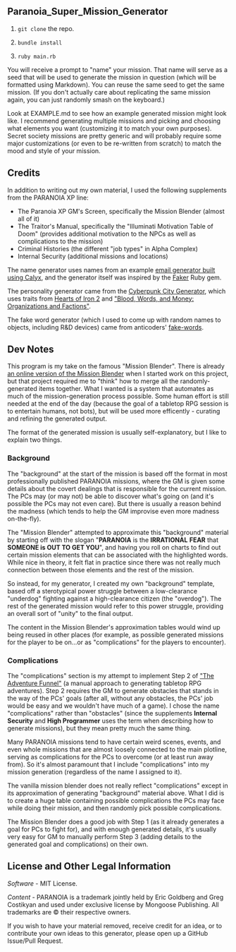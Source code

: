 ## Paranoia_Super_Mission_Generator

1. ```git clone``` the repo.

2. ```bundle install```

3. ```ruby main.rb```

You will receive a prompt to "name" your mission. That name will serve as a seed that will be used to generate the mission in question (which will be formatted using Markdown). You can reuse the same seed to get the same mission. (If you don't actually care about replicating the same mission again, you can just randomly smash on the keyboard.)

Look at EXAMPLE.md to see how an example generated mission might look like. I recommend generating multiple missions and picking and choosing what elements you want (customizing it to match your own purposes). Secret society missions are pretty generic and will probably require some major customizations (or even to be re-written from scratch) to match the mood and style of your mission.

## Credits
In addition to writing out my own material, I used the following supplements from the PARANOIA XP line:

 - The Paranoia XP GM's Screen, specifically the Mission Blender (almost all of it)
 - The Traitor's Manual, specifically the "Illuminati Motivation Table of Doom" (provides additional motivation to the NPCs as well as complications to the mission)
 - Criminal Histories (the different "job types" in Alpha Complex)
 - Internal Security (additional missions and locations)

The name generator uses names from an example [email generator built using Calyx](https://github.com/maetl/calyx/blob/master/examples/faker.rb), and the generator itself was inspired by the [Faker](https://github.com/stympy/faker) Ruby gem.

The personality generator came from the [Cyberpunk City Generator](http://orteil.dashnet.org/randomgen/?gen=jDryXCLa), which uses traits from [Hearts of Iron 2](http://www.paradoxian.org/hoi2wiki/index.php/Minister_Traits) and ["Blood, Words, and Money: Organizations and Factions"](http://lotbieth.blogspot.com/2014/02/blood-words-and-money-organizations-and.html).

The fake word generator (which I used to come up with random names to objects, including R&D devices) came from anticoders' [fake-words](https://github.com/anticoders/fake-words/blob/master/index.js).

## Dev Notes

This program is my take on the famous "Mission Blender". There is already [an online version of the Mission Blender](http://www.highprogrammer.com/cgi-bin/mission_blender) when I started work on this project, but that project required me to "think" how to merge all the randomly-generated items together. What I wanted is a system that automates as much of the mission-generation process possible. Some human effort is still needed at the end of the day (because the goal of a tabletop RPG session is to entertain humans, not bots), but will be used more efficently - curating and refining the generated output.

The format of the generated mission is usually self-explanatory, but I like to explain two things.

### Background
The "background" at the start of the mission is based off the format in most professionally published PARANOIA missions, where the GM is given some details about the covert dealings that is responsible for the current mission. The PCs may (or may not) be able to discover what's going on (and it's possible the PCs may not even care). But there is usually a reason behind the madness (which tends to help the GM improvise even more madness on-the-fly).

The "Mission Blender" attempted to approximate this "background" material by starting off with the slogan "**PARANOIA** is the **IRRATIONAL** **FEAR** that **SOMEONE is OUT TO GET YOU**", and having you roll on charts to find out certain mission elements that can be associated with the highlighted words. While nice in theory, it felt flat in practice since there was not really much connection between those elements and the rest of the mission.

So instead, for my generator, I created my own "background" template, based off a sterotypical power struggle between a low-clearance "underdog" fighting against a high-clearance citizen (the "overdog"). The rest of the generated mission would refer to this power struggle, providing an overall sort of "unity" to the final output.

The content in the Mission Blender's approximation tables would wind up being reused in other places (for example, as possible generated missions for the player to be on...or as "complications" for the players to encounter).

### Complications

The "complications" section is my attempt to implement Step 2 of ["The Adventure Funnel"](http://xbowvsbuddha.blogspot.com/2006/10/adventure-funnel.html) (a manual approach to generating tabletop RPG adventures). Step 2 requires the GM to generate obstacles that stands in the way of the PCs' goals (after all, without any obstacles, the PCs' job would be easy and we wouldn't have much of a game). I chose the name "complications" rather than "obstacles" (since the supplements **Internal Security** and **High Programmer** uses the term when describing how to generate missions), but they mean pretty much the same thing.

Many PARANOIA missions tend to have certain weird scenes, events, and even whole missions that are almost loosely connected to the main plotline, serving as complications for the PCs to overcome (or at least run away from). So it's almost paramount that I include "complications" into my mission generation (regardless of the name I assigned to it).

The vanilla mission blender does not really reflect "complications" except in its approximation of generating "background" material above. What I did is to create a huge table containing possible complications the PCs may face while doing their mission, and then randomly pick possible complications.

The Mission Blender does a good job with Step 1 (as it already generates a goal for PCs to fight for), and with enough generated details, it's usually very easy for GM to manually perform Step 3 (adding details to the generated goal and complications) on their own.

## License and Other Legal Information

*Software* - MIT License.

*Content* - PARANOIA is a trademark jointly held by Eric Goldberg and Greg Costikyan and used under exclusive license by Mongoose Publishing. All trademarks are © their respective owners.

If you wish to have your material removed, receive credit for an idea, or to contribute your own ideas to this generator, please open up a GitHub Issue/Pull Request.